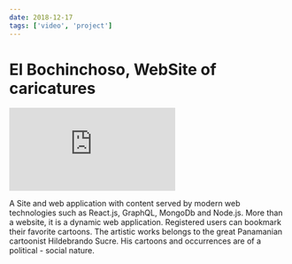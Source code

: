 ```yaml
---
date: 2018-12-17
tags: ['video', 'project']
---
```


# El Bochinchoso, WebSite of caricatures

<Embed
  src="https://www.youtube.com/embed/PgLM_RzmKB8"
/>

A Site and web application with content served by modern web technologies such as React.js, GraphQL, MongoDb and Node.js. More than a website, it is a dynamic web application. Registered users can bookmark their favorite cartoons. The artistic works belongs to the great Panamanian cartoonist Hildebrando Sucre. His cartoons and occurrences are of a political - social nature.
